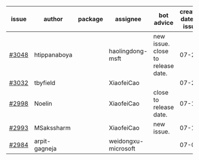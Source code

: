 | issue | author | package | assignee | bot advice | created date of issue | target release date | date from target |
| ------ | ------ | ------ | ------ | ------ | ------ | ------ | :-----: |
| [#3048](https://github.com/Azure/sdk-release-request/issues/3048) | htippanaboya |  | haolingdong-msft | new issue. close to release date.  | 07-27 | 08-03 | 1 |
| [#3032](https://github.com/Azure/sdk-release-request/issues/3032) | tbyfield |  | XiaofeiCao |  | 07-21 | 08-15 |  |
| [#2998](https://github.com/Azure/sdk-release-request/issues/2998) | Noelin |  | XiaofeiCao | close to release date.  | 07-14 | 08-01 | 0 |
| [#2993](https://github.com/Azure/sdk-release-request/issues/2993) | MSakssharm |  | XiaofeiCao | new issue. | 07-12 | 07-26 |  |
| [#2984](https://github.com/Azure/sdk-release-request/issues/2984) | arpit-gagneja |  | weidongxu-microsoft |  | 07-05 | 09-30 |  |
